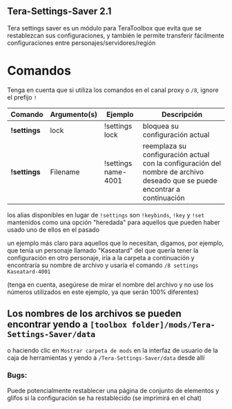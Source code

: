 ## Tera-Settings-Saver 2.1

Tera settings saver es un módulo para TeraToolbox que evita que se restablezcan sus configuraciones, y también le permite transferir fácilmente configuraciones entre personajes/servidores/región

# Comandos
Tenga en cuenta que si utiliza los comandos en el canal proxy o `/8`, ignore el prefijo `!`

Comando | Argumento(s) | Ejemplo | Descripción
---|---|---|---
**!settings** | lock | !settings lock | bloquea su configuración actual
**!settings** | Filename | !settings name-4001 | reemplaza su configuración actual con la configuración del nombre de archivo deseado que se puede encontrar a continuación

los alias disponibles en lugar de `!settings` son `!keybinds`, `!key` y `!set` mantenidos como una opción "heredada" para aquellos que pueden haber usado uno de ellos en el pasado

un ejemplo más claro para aquellos que lo necesitan, digamos, por ejemplo, que tenía un personaje llamado "Kaseatard" del que quería tener la configuración en otro personaje, iría a la carpeta a continuación y encontraría su nombre de archivo y usaría el comando `/8 settings Kaseatard-4001`

(tenga en cuenta, asegúrese de mirar el nombre del archivo y no use los números utilizados en este ejemplo, ya que serán 100% diferentes)

## Los nombres de los archivos se pueden encontrar yendo a `[toolbox folder]/mods/Tera-Settings-Saver/data`
o haciendo clic en `Mostrar carpeta de mods` en la interfaz de usuario de la caja de herramientas y yendo a `/Tera-Settings-Saver/data` desde allí

### Bugs:
Puede potencialmente restablecer una página de conjunto de elementos y glifos si la configuración se ha restablecido (se imprimirá en el chat)
